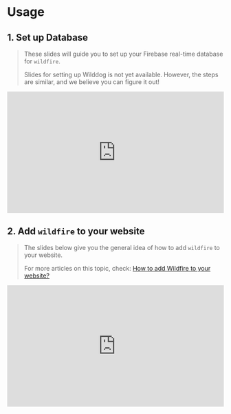 # Usage

## 1. Set up Database

> These slides will guide you to set up your Firebase real-time database for `wildfire`. 
> 
> Slides for setting up Wilddog is not yet available. However, the steps are similar, and we believe you can figure it out!

<div class="aspect-ratio" style="position: relative; width: 100%; height: 0; padding-bottom: 56%;">
    <iframe src="https://slides.com/chengkang/set-up-firebase-for-wildfire/embed?style=light" scrolling="no" frameborder="0" webkitallowfullscreen mozallowfullscreen allowfullscreen style="position: absolute; width: 100%; height: 100%; left: 0; top: 0;"></iframe>
</div>

## 2. Add `wildfire` to your website

> The slides below give you the general idea of how to add `wildfire` to your website. 
> 
> For more articles on this topic, check: [How to add Wildfire to your website?](https://github.com/cheng-kang/wildfire/wiki/How-to-add-Wildfire-to-your-website%3F)

<div class="aspect-ratio" style="position: relative; width: 100%; height: 0; padding-bottom: 56%;">
    <iframe src="https://slides.com/chengkang/how-to-wildfire/embed?style=light" scrolling="no" frameborder="0" webkitallowfullscreen mozallowfullscreen allowfullscreen style="position: absolute; width: 100%; height: 100%; left: 0; top: 0;"></iframe>
</div>